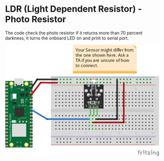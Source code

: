 # LDR (Light Dependent Resistor) - Photo Resistor
The code check the photo resistor if it returns more than 70 percent darkness, it turns the onboard LED on and print to serial port.

![](connection/LDR_Photo_Resistor_bb.png)